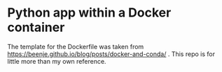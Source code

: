 # Python app within a Docker container
The template for the Dockerfile was taken from https://beenje.github.io/blog/posts/docker-and-conda/ . This repo is for little more than my own reference. 
